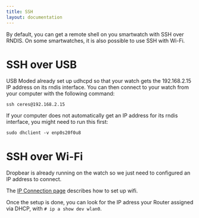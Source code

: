 ```yaml
---
title: SSH
layout: documentation
---
```


<p>By default, you can get a remote shell on you smartwatch with SSH over RNDIS. On some smartwatches, it is also possible to use SSH with Wi-Fi.</p>
<div class="page-header">
  <h1 id="sshoverusb">SSH over USB</h1>
</div>
<p>USB Moded already set up udhcpd so that your watch gets the 192.168.2.15 IP address on its rndis interface. You can then connect to your watch from your computer with the following command:</p>
<pre><code>ssh ceres@192.168.2.15
</code></pre>
<p>If your computer does not automatically get an IP address for its rndis interface, you might need to run this first:</p>
<pre><code>sudo dhclient -v enp0s20f0u8
</code></pre>
<div class="page-header">
  <h1 id="sshoverwifi">SSH over Wi-Fi</h1>
</div>
<p>Dropbear is already running on the watch so we just need to configured an IP address to connect.</p>
<p>The <a href="https://asteroidos.org/wiki/ip-connection">IP Connection page</a> describes how to set up wifi.</p>
<p>Once the setup is done, you can look for the IP adress your Router assigned via DHCP, with <code># ip a show dev wlan0</code>.</p>
